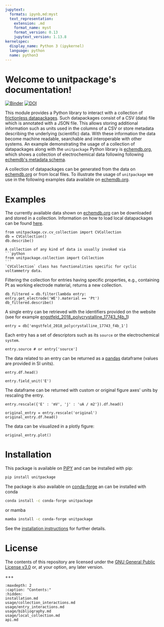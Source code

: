 ```yaml
---
jupytext:
  formats: ipynb,md:myst
  text_representation:
    extension: .md
    format_name: myst
    format_version: 0.13
    jupytext_version: 1.13.8
kernelspec:
  display_name: Python 3 (ipykernel)
  language: python
  name: python3
---
```


Welcome to unitpackage's documentation!
========================================
[![Binder](https://mybinder.org/badge_logo.svg)](https://mybinder.org/v2/gh/echemdb/unitpackage/0.6.0?urlpath=tree%2Fdoc%2Fusage%2Fentry_interactions.md)
[![DOI](https://zenodo.org/badge/DOI/10.5281/zenodo.6502901.svg)](https://doi.org/10.5281/zenodo.6502901)

This module provides a Python library to interact with a collection of
[frictionless datapackages](https://frictionlessdata.io/). Such datapackages consist of a CSV (data) file which is annotated with a JSON file.
This allows storing additional information such as units used in the columns of a CSV or store metadata describing the underlying (scientific) data. With these information the data become machine readable, searchable and interoperable with other systems. An example demonstrating the usage of a collection of datapackages along with the `unitpackage` Python library is [echemdb.org](https://www.echemdb.org), which shows a collection of electrochemical data following following [echemdb's metadata schema](https://github.com/echemdb/metadata-schema).

A collection of datapackages can be generated from the data on [echemdb.org](https://www.echemdb.org) or from local files. To illustrate the usage of `unitpackage` we use in the following examples data available on [echemdb.org](https://www.echemdb.org).

Examples
========

The currently available data shown on [echemdb.org](https://www.echemdb.org) can be downloaded and stored in a collection. Information on how to load local datapackages can be found [here](usage/local_collection.md).

```{code-cell} ipython3
from unitpackage.cv.cv_collection import CVCollection
db = CVCollection()
db.describe()
```

````{note}
A collection of any kind of data is usually invoked via
```python
from unitpackage.collection import Collection
```
`CVCollection` class has functionalities specific for cyclic voltammetry data.
````

Filtering the collection for entries having specific properties, e.g., containing Pt as working electrode material, returns a new collection.

```{code-cell} ipython3
db_filtered = db.filter(lambda entry: entry.get_electrode('WE').material == 'Pt')
db_filtered.describe()
```

A single entry can be retrieved with the identifiers provided on the website
(see for example [engstfeld_2018_polycrystalline_17743_f4b_1](https://echemdb.github.io/website/cv/entries/engstfeld_2018_polycrystalline_17743_f4b_1/))

```{code-cell} ipython3
entry = db['engstfeld_2018_polycrystalline_17743_f4b_1']
```

Each entry has a set of descriptors such as its ``source`` or the electrochemical ``system``.

```{code-cell} ipython3
entry.source # or entry['source']
```

The data related to an entry can be returned as a [pandas](https://pandas.pydata.org/) dataframe (values are provided in SI units).

```{code-cell} ipython3
entry.df.head()
```

```{code-cell} ipython3
entry.field_unit('E')
```

The dataframe can be returned with custom or original figure axes' units by rescaling the entry.

```{code-cell} ipython3
entry.rescale({'E' : 'mV', 'j' : 'uA / m2'}).df.head()
```

```{code-cell} ipython3
original_entry = entry.rescale('original')
original_entry.df.head()
```

The data can be visualized in a plotly figure:

```{code-cell} ipython3
original_entry.plot()
```

Installation
============

This package is available on [PiPY](https://pypi.org/project/unitpackage/) and can be installed with pip:

```sh .noeval
pip install unitpackage
```

The package is also available on [conda-forge](https://github.com/conda-forge/unitpackage-feedstock) an can be installed with conda

```sh .noeval
conda install -c conda-forge unitpackage
```

or mamba

```sh .noeval
mamba install -c conda-forge unitpackage
```

See the [installation instructions](installation.md) for further details.

License
=======

The contents of this repository are licensed under the [GNU General Public
License v3.0](https://www.gnu.org/licenses/gpl-3.0.html) or, at your option, any later version.

+++

```{toctree}
:maxdepth: 2
:caption: "Contents:"
:hidden:
installation.md
usage/collection_interactions.md
usage/entry_interactions.md
usage/bibliography.md
usage/local_collection.md
api.md
```
